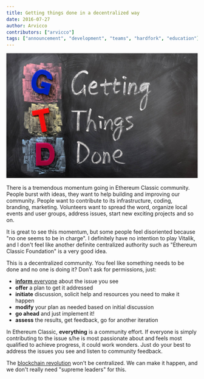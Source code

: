 ```yaml
---
title: Getting things done in a decentralized way
date: 2016-07-27
author: Arvicco
contributors: ["arvicco"]
tags: ["announcement", "development", "teams", "hardfork", "education"]
---
```

![Getting things done](./Dollarphotoclub_39093955.jpg)

There is a tremendous momentum going in Ethereum Classic community. People burst with ideas, they want to help building and improving our community. People want to contribute to its infrastructure, coding, branding, marketing. Volunteers want to spread the word, organize local events and user groups, address issues, start new exciting projects and so on.

It is great to see this momentum, but some people feel disoriented because "no one seems to be in charge". I definitely have no intention to play Vitalik, and I don't feel like another definite centralized authority such as "Ethereum Classic Foundation" is a very good idea.

This is a decentralized community. You feel like something needs to be done and no one is doing it? Don't ask for permissions, just:

* [**inform** everyone](https://github.com/ethereumclassic/README/issues/new) about the issue you see
* **offer** a plan to get it addressed
* **initiate** discussion, solicit help and resources you need to make it happen
* **modify** your plan as needed based on initial discussion
* **go ahead** and just implement it!
* **assess** the results, get feedback, go for another iteration

In Ethereum Classic, **everything** is a community effort. If everyone is simply contributing to the issue s/he is most passionate about and feels most qualified to achieve progress, it could work wonders. Just do your best to address the issues you see and listen to community feedback.

The [blockchain revolution](https://medium.com/@bit_novosti/a-crypto-decentralist-manifesto-6ba1fa0b9ede) won't be centralized. We can make it happen, and we don't really need "supreme leaders" for this.
